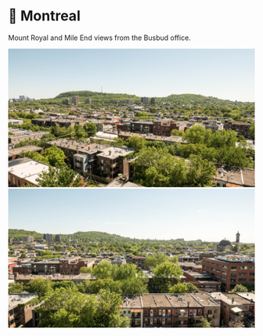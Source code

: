 # 🌳 Montreal

Mount Royal and Mile End views from the Busbud office.

[![P1000012](/photos/hd/P1000012.jpg)](/photos/P1000012.md)
[![P1000023](/photos/hd/P1000023.jpg)](/photos/P1000023.md)
